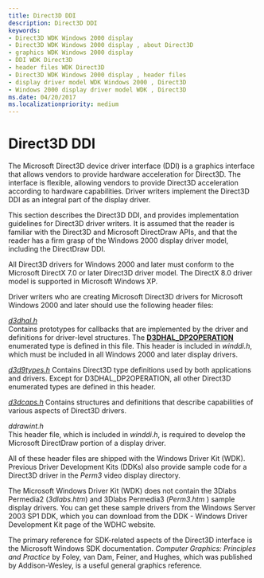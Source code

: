 ```yaml
---
title: Direct3D DDI
description: Direct3D DDI
keywords:
- Direct3D WDK Windows 2000 display
- Direct3D WDK Windows 2000 display , about Direct3D
- graphics WDK Windows 2000 display
- DDI WDK Direct3D
- header files WDK Direct3D
- Direct3D WDK Windows 2000 display , header files
- display driver model WDK Windows 2000 , Direct3D
- Windows 2000 display driver model WDK , Direct3D
ms.date: 04/20/2017
ms.localizationpriority: medium
---
```


# Direct3D DDI

The Microsoft Direct3D device driver interface (DDI) is a graphics interface that allows vendors to provide hardware acceleration for Direct3D. The interface is flexible, allowing vendors to provide Direct3D acceleration according to hardware capabilities. Driver writers implement the Direct3D DDI as an integral part of the display driver.

This section describes the Direct3D DDI, and provides implementation guidelines for Direct3D driver writers. It is assumed that the reader is familiar with the Direct3D and Microsoft DirectDraw APIs, and that the reader has a firm grasp of the Windows 2000 display driver model, including the DirectDraw DDI.

All Direct3D drivers for Windows 2000 and later must conform to the Microsoft DirectX 7.0 or later Direct3D driver model. The DirectX 8.0 driver model is supported in Microsoft Windows XP.

Driver writers who are creating Microsoft Direct3D drivers for Microsoft Windows 2000 and later should use the following header files:

[*d3dhal.h*](/windows-hardware/drivers/ddi/d3dhal)  
Contains prototypes for callbacks that are implemented by the driver and definitions for driver-level structures. The [**D3DHAL_DP2OPERATION**](/windows-hardware/drivers/ddi/d3dhal/ne-d3dhal-_d3dhal_dp2operation) enumerated type is defined in this file. This header is included in *winddi.h*, which must be included in all Windows 2000 and later display drivers.

[*d3d9types.h*](/windows-hardware/drivers/ddi/d3d9types)
Contains Direct3D type definitions used by both applications and drivers. Except for D3DHAL_DP2OPERATION, all other Direct3D enumerated types are defined in this header.

[*d3dcaps.h*](/windows-hardware/drivers/ddi/d3dcaps)
Contains structures and definitions that describe capabilities of various aspects of Direct3D drivers.

*ddrawint.h*  
This header file, which is included in *winddi.h*, is required to develop the Microsoft DirectDraw portion of a display driver.

All of these header files are shipped with the Windows Driver Kit (WDK). Previous Driver Development Kits (DDKs) also provide sample code for a Direct3D driver in the *Perm3* video display directory.

The Microsoft Windows Driver Kit (WDK) does not contain the 3Dlabs Permedia2 (*3dlabs.htm*) and 3Dlabs Permedia3 (*Perm3.htm* ) sample display drivers. You can get these sample drivers from the Windows Server 2003 SP1 DDK, which you can download from the DDK - Windows Driver Development Kit page of the WDHC website.

The primary reference for SDK-related aspects of the Direct3D interface is the Microsoft Windows SDK documentation. *Computer Graphics: Principles and Practice* by Foley, van Dam, Feiner, and Hughes, which was published by Addison-Wesley, is a useful general graphics reference.
